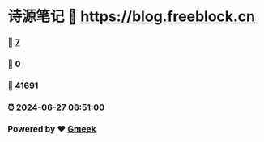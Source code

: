 # 诗源笔记 :link: https://blog.freeblock.cn 
### :page_facing_up: [7](https://blog.freeblock.cn/tag.html) 
### :speech_balloon: 0 
### :hibiscus: 41691 
### :alarm_clock: 2024-06-27 06:51:00 
### Powered by :heart: [Gmeek](https://github.com/Meekdai/Gmeek)
